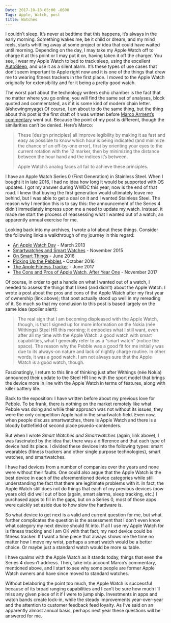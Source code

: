 ```yaml
---
Date: 2017-10-18 05:00 -0600
Tags: Apple, Watch, post
title: Watches
---
```


I couldn’t sleep. It’s never at bedtime that this happens, it’s always in the early morning. Something wakes me, be it child or dream, and my mind reels, starts whittling away at some project or idea that could have waited until morning. Depending on the day, I may take my Apple Watch off to charge it at this point or I may put it on, having taken it off the charger. You see, I wear my Apple Watch to bed to track sleep, using the excellent [AutoSleep](https://itunes.apple.com/us/app/autosleep-tracker-for-watch/id1164801111?mt=8), and use it as a silent alarm. It’s these types of use cases that don’t seem important to Apple right now and it is one of the things that drew me to wearing fitness trackers in the first place. I moved to the Apple Watch originally for extensibility and for it being a pretty good watch.

The worst part about the technology writers echo chamber is the fact that no matter where you go online, you will find the same set of analyses, block quoted and commentated, as if it is some kind of modern chain letter. (\#showingmyage) Of course, I am about to do the same thing, but the thing about this post is the first draft of it was written before [Marco Arment’s commentary][1] went out. Because the point of my post is different, though the similarities can’t be denied. Here’s Marco:

> These [design principles] all improve legibility by making it as fast and easy as possible to know which hour is being indicated (and minimize the chance of an off-by-one error), first by orienting your eyes to the current rotation with the 12 marker, then by minimizing the distance between the hour hand and the indices it’s between.
> 
> Apple Watch’s analog faces all fail to achieve these principles.

I have an Apple Watch Series 0 (First Generation) in Stainless Steel. When I bought it in late 2016, I had no idea how long it would be supported with OS updates. I got my answer during WWDC this year; now is the end of that road. I knew that buying the first generation would ultimately leave me behind, but I was able to get a deal on it and I wanted Stainless Steel. The reason why I mention this is to say this: the announcement of the Series 4 didn’t immediately impress upon me a need to update my watch. Instead, it made me start the process of reassessing what I wanted out of a watch, an apparently annual exercise for me.

Looking back into my archives, I wrote a lot about these things. Consider the following links a walkthrough of my journey in this regard:
+ [An Apple Watch Day][2] - March 2013
+ [Smartwatches and Smart Watches][3] - November 2015
+ [On Smart Things][4] - June 2016
+ [Picking Up the Pebbles][5] - October 2016
+ [The Apple Fitness Tracker][6] - June 2017
+ [The Cons and Pros of Apple Watch, After Year One][7] - November 2017

Of course, in order to get a handle on what I wanted out of a watch, I needed to assess the things that I liked (and didn’t) about the Apple Watch. I wrote a post about the pros and cons of the Apple Watch after my first year of ownership (link above); that post actually stood up well in my rereading of it. So much so that my conclusion to this post is based largely on the same idea (spoiler alert):

> The real sign that I am becoming displeased with the Apple Watch, though, is that I signed up for more information on the Nokia (née Withings) Steel HR this morning; it embodies what I still want, even after all my time with the Apple Watch: a good watch with smart capabilities, what I generally refer to as a “smart watch” (notice the space). The reason why the Pebble was a good fit for me initially was due to its always-on nature and lack of nightly charge routine. In other words, it was a good watch. I am not always sure that the Apple Watch is a good watch, though.

Fascinatingly, I return to this line of thinking just after Withings (née Nokia) announced their update to the Steel HR line with the sport model that brings the device more in line with the Apple Watch in terms of features, along with killer battery life.

Back to the exposition: I have written before about my previous love for Pebble. To be frank, there is nothing on the market remotely like what Pebble was doing and while their approach was not without its issues, they were the only competition Apple had in the smartwatch field. Even now, when people discuss smartwatches, there is Apple Watch and there is a bloody battlefield of second place psuedo-contenders. 

But when I wrote _Smart Watches and Smartwatches_ (again, link above), l was fascinated by the idea that there was a difference and that each type of device had its place. I divided these devices into the following types: smart wearables (fitness trackers and other single purpose technologies), smart watches, and smartwatches.

I have had devices from a number of companies over the years and none were without their faults. One could also argue that the Apple Watch is the best device in each of the aforementioned device categories while still understanding the fact that there are legitimate problems with it. In fact, the Apple Watch still does not do things that each of my previous devices (now years old) did well out of box (again, smart alarms, sleep tracking, etc.) I purchased apps to fill in the gaps, but on a Series 0, most of those apps were quickly set aside due to how slow the hardware is.

So what device to get next is a valid and current question for me, but what further complicates the question is the assessment that I don’t even know what category my next device should fit into. If all I use my Apple Watch for is fitness tracking and I am OK with that fact, my next device could be fitness tracker. If I want a time piece that always shows me the time no matter how I move my wrist, perhaps a smart watch would be a better choice. Or maybe just a standard watch would be more suitable.

I have qualms with the Apple Watch as it stands today, things that even the Series 4 doesn’t address. Then, take into account Marco’s commentary, mentioned above, and I start to see why some people are former Apple Watch owners and have since moved to standard watches.

Without belaboring the point too much, the Apple Watch is successful because of its broad ranging capabilities and I can’t be sure how much I’ll miss any given piece of it if I were to jump ship. Investments in apps and watch bands create lock-in, while the steady improvements year-over-year and the attention to customer feedback feed loyalty. As I’ve said on an apparently almost annual basis, perhaps next year these questions will be answered for me.

[1]:	https://marco.org/2018/10/09/infograph-legibility
[2]:	/2015/03/an-apple-watch-day
[3]:	/2015/11/smartwatches-and-smart-watches
[4]:	/2016/06/on-smart-things
[5]:	/2016/10/picking-up-the-pebbles
[6]:	/2017/06/the-apple-fitness-tracker
[7]:	/2017/11/the-cons-and-pros-of-apple-watch-after-year-one